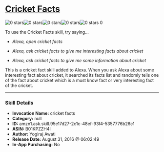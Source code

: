 # [Cricket Facts](http://alexa.amazon.com/#skills/amzn1.ask.skill.95e17d27-2c1c-48ef-93f4-5357776b26c1)
![0 stars](../../images/ic_star_border_black_18dp_1x.png)![0 stars](../../images/ic_star_border_black_18dp_1x.png)![0 stars](../../images/ic_star_border_black_18dp_1x.png)![0 stars](../../images/ic_star_border_black_18dp_1x.png)![0 stars](../../images/ic_star_border_black_18dp_1x.png) 0

To use the Cricket Facts skill, try saying...

* *Alexa, open cricket facts*

* *Alexa, ask cricket facts to give me interesting facts about cricket*

* *Alexa, ask cricket facts to give me some information about cricket*

This is a cricket fact skill added to Alexa. When you ask Alexa about some interesting fact about cricket, it searched its facts list and randomly tells one of the fact about cricket which is a must know fact or very interesting fact of the cricket.

***

### Skill Details

* **Invocation Name:** cricket facts
* **Category:** null
* **ID:** amzn1.ask.skill.95e17d27-2c1c-48ef-93f4-5357776b26c1
* **ASIN:** B01KPZZH4I
* **Author:** Yogiraj Awati
* **Release Date:** August 31, 2016 @ 06:02:49
* **In-App Purchasing:** No
